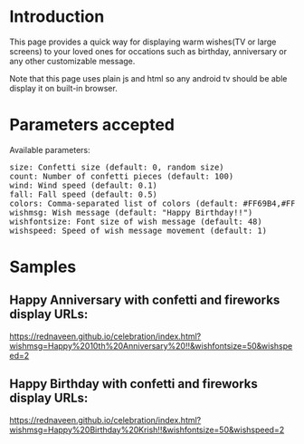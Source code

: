 # Introduction

This page provides a quick way for displaying warm wishes(TV or large screens) to your loved ones for occations such as birthday, anniversary or any other customizable message. 

Note that this page uses plain js and html so any android tv should be able display it on built-in browser.

# Parameters accepted
Available parameters:
<pre>
size: Confetti size (default: 0, random size)
count: Number of confetti pieces (default: 100)
wind: Wind speed (default: 0.1)
fall: Fall speed (default: 0.5)
colors: Comma-separated list of colors (default: #FF69B4,#FFC67D,#8BC34A,#03A9F4,#3F51B5)
wishmsg: Wish message (default: "Happy Birthday!!")
wishfontsize: Font size of wish message (default: 48)
wishspeed: Speed of wish message movement (default: 1)
</pre>

# Samples

## Happy Anniversary with confetti and fireworks display URLs:
https://rednaveen.github.io/celebration/index.html?wishmsg=Happy%2010th%20Anniversary%20!!&wishfontsize=50&wishspeed=2

## Happy Birthday with confetti and fireworks display URLs:
https://rednaveen.github.io/celebration/index.html?wishmsg=Happy%20Birthday%20Krish!!&wishfontsize=50&wishspeed=2
